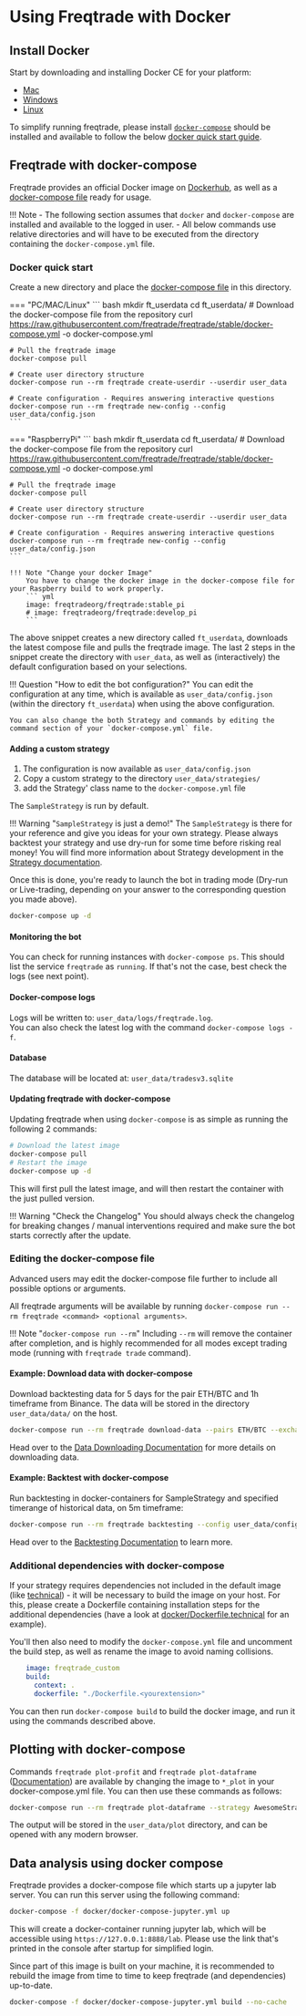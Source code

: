 # Using Freqtrade with Docker

## Install Docker

Start by downloading and installing Docker CE for your platform:

* [Mac](https://docs.docker.com/docker-for-mac/install/)
* [Windows](https://docs.docker.com/docker-for-windows/install/)
* [Linux](https://docs.docker.com/install/)

To simplify running freqtrade, please install [`docker-compose`](https://docs.docker.com/compose/install/) should be installed and available to follow the below [docker quick start guide](#docker-quick-start).

## Freqtrade with docker-compose

Freqtrade provides an official Docker image on [Dockerhub](https://hub.docker.com/r/freqtradeorg/freqtrade/), as well as a [docker-compose file](https://github.com/freqtrade/freqtrade/blob/develop/docker-compose.yml) ready for usage.

!!! Note
    - The following section assumes that `docker` and `docker-compose` are installed and available to the logged in user.
    - All below commands use relative directories and will have to be executed from the directory containing the `docker-compose.yml` file.

### Docker quick start

Create a new directory and place the [docker-compose file](https://github.com/freqtrade/freqtrade/blob/develop/docker-compose.yml) in this directory.

=== "PC/MAC/Linux"
    ``` bash
    mkdir ft_userdata
    cd ft_userdata/
    # Download the docker-compose file from the repository
    curl https://raw.githubusercontent.com/freqtrade/freqtrade/stable/docker-compose.yml -o docker-compose.yml

    # Pull the freqtrade image
    docker-compose pull

    # Create user directory structure
    docker-compose run --rm freqtrade create-userdir --userdir user_data

    # Create configuration - Requires answering interactive questions
    docker-compose run --rm freqtrade new-config --config user_data/config.json
    ```

=== "RaspberryPi"
    ``` bash
    mkdir ft_userdata
    cd ft_userdata/
    # Download the docker-compose file from the repository
    curl https://raw.githubusercontent.com/freqtrade/freqtrade/stable/docker-compose.yml -o docker-compose.yml

    # Pull the freqtrade image
    docker-compose pull

    # Create user directory structure
    docker-compose run --rm freqtrade create-userdir --userdir user_data

    # Create configuration - Requires answering interactive questions
    docker-compose run --rm freqtrade new-config --config user_data/config.json
    ```

    !!! Note "Change your docker Image"
        You have to change the docker image in the docker-compose file for your Raspberry build to work properly.
        ``` yml
        image: freqtradeorg/freqtrade:stable_pi
        # image: freqtradeorg/freqtrade:develop_pi
        ```

The above snippet creates a new directory called `ft_userdata`, downloads the latest compose file and pulls the freqtrade image.
The last 2 steps in the snippet create the directory with `user_data`, as well as (interactively) the default configuration based on your selections.

!!! Question "How to edit the bot configuration?"
    You can edit the configuration at any time, which is available as `user_data/config.json` (within the directory `ft_userdata`) when using the above configuration.

    You can also change the both Strategy and commands by editing the command section of your `docker-compose.yml` file.

#### Adding a custom strategy

1. The configuration is now available as `user_data/config.json`
2. Copy a custom strategy to the directory `user_data/strategies/`
3. add the Strategy' class name to the `docker-compose.yml` file

The `SampleStrategy` is run by default.

!!! Warning "`SampleStrategy` is just a demo!"
    The `SampleStrategy` is there for your reference and give you ideas for your own strategy.
    Please always backtest your strategy and use dry-run for some time before risking real money!
    You will find more information about Strategy development in the [Strategy documentation](strategy-customization.md).

Once this is done, you're ready to launch the bot in trading mode (Dry-run or Live-trading, depending on your answer to the corresponding question you made above).

``` bash
docker-compose up -d
```

#### Monitoring the bot

You can check for running instances with `docker-compose ps`.
This should list the service `freqtrade` as `running`. If that's not the case, best check the logs (see next point).

#### Docker-compose logs

Logs will be written to: `user_data/logs/freqtrade.log`.  
You can also check the latest log with the command `docker-compose logs -f`.

#### Database

The database will be located at: `user_data/tradesv3.sqlite`

#### Updating freqtrade with docker-compose

Updating freqtrade when using `docker-compose` is as simple as running the following 2 commands:

``` bash
# Download the latest image
docker-compose pull
# Restart the image
docker-compose up -d
```

This will first pull the latest image, and will then restart the container with the just pulled version.

!!! Warning "Check the Changelog"
    You should always check the changelog for breaking changes / manual interventions required and make sure the bot starts correctly after the update.

### Editing the docker-compose file

Advanced users may edit the docker-compose file further to include all possible options or arguments.

All freqtrade arguments will be available by running `docker-compose run --rm freqtrade <command> <optional arguments>`.

!!! Note "`docker-compose run --rm`"
    Including `--rm` will remove the container after completion, and is highly recommended for all modes except trading mode (running with `freqtrade trade` command).

#### Example: Download data with docker-compose

Download backtesting data for 5 days for the pair ETH/BTC and 1h timeframe from Binance. The data will be stored in the directory `user_data/data/` on the host.

``` bash
docker-compose run --rm freqtrade download-data --pairs ETH/BTC --exchange binance --days 5 -t 1h
```

Head over to the [Data Downloading Documentation](data-download.md) for more details on downloading data.

#### Example: Backtest with docker-compose

Run backtesting in docker-containers for SampleStrategy and specified timerange of historical data, on 5m timeframe:

``` bash
docker-compose run --rm freqtrade backtesting --config user_data/config.json --strategy SampleStrategy --timerange 20190801-20191001 -i 5m
```

Head over to the [Backtesting Documentation](backtesting.md) to learn more.

### Additional dependencies with docker-compose

If your strategy requires dependencies not included in the default image (like [technical](https://github.com/freqtrade/technical)) - it will be necessary to build the image on your host.
For this, please create a Dockerfile containing installation steps for the additional dependencies (have a look at [docker/Dockerfile.technical](https://github.com/freqtrade/freqtrade/blob/develop/docker/Dockerfile.technical) for an example).

You'll then also need to modify the `docker-compose.yml` file and uncomment the build step, as well as rename the image to avoid naming collisions.

``` yaml
    image: freqtrade_custom
    build:
      context: .
      dockerfile: "./Dockerfile.<yourextension>"
```

You can then run `docker-compose build` to build the docker image, and run it using the commands described above.

## Plotting with docker-compose

Commands `freqtrade plot-profit` and `freqtrade plot-dataframe` ([Documentation](plotting.md)) are available by changing the image to `*_plot` in your docker-compose.yml file.
You can then use these commands as follows:

``` bash
docker-compose run --rm freqtrade plot-dataframe --strategy AwesomeStrategy -p BTC/ETH --timerange=20180801-20180805
```

The output will be stored in the `user_data/plot` directory, and can be opened with any modern browser.

## Data analysis using docker compose

Freqtrade provides a docker-compose file which starts up a jupyter lab server.
You can run this server using the following command:

``` bash
docker-compose -f docker/docker-compose-jupyter.yml up
```

This will create a docker-container running jupyter lab, which will be accessible using `https://127.0.0.1:8888/lab`.
Please use the link that's printed in the console after startup for simplified login.

Since part of this image is built on your machine, it is recommended to rebuild the image from time to time to keep freqtrade (and dependencies) up-to-date.

``` bash
docker-compose -f docker/docker-compose-jupyter.yml build --no-cache
```
